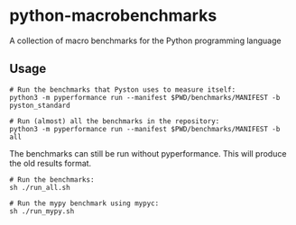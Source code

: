# python-macrobenchmarks
A collection of macro benchmarks for the Python programming language


## Usage

```shell
# Run the benchmarks that Pyston uses to measure itself:
python3 -m pyperformance run --manifest $PWD/benchmarks/MANIFEST -b pyston_standard

# Run (almost) all the benchmarks in the repository:
python3 -m pyperformance run --manifest $PWD/benchmarks/MANIFEST -b all
```

The benchmarks can still be run without pyperformance.  This will produce
 the old results format.

```shell
# Run the benchmarks:
sh ./run_all.sh

# Run the mypy benchmark using mypyc:
sh ./run_mypy.sh
```
